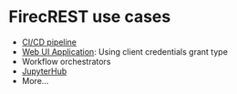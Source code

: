 # FirecREST use cases

- [CI/CD pipeline](CI-pipeline/README.md)
- [Web UI Application](UI-client-credentials): Using client credentials grant type
- Workflow orchestrators
- [JupyterHub](jupyterhub/README.md)
- More...
